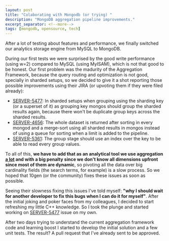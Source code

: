 ```yaml
---
layout: post
title: "Colaborating with Mongodb (or trying) "
description: "MongoDB aggregation pipeline improvements."
excerpt_separator: <!--more-->
tags: [mongodb, opensource, tech]
---
```


After a lot of testing about features and performance, we finally switched our analytics storage engine from MySQL to MongoDB.

During our first tests we were surprised by the good write performance (using w=2) compared to MySQL (using MyISAM), which is not that good to be honest. Our first problem was the madurity of the Aggregation Framework, because the query routing and optimization is not good, specially in sharded setups, so we decided to give it a shot reporting those possible improvements using their JIRA (or upvoting them if they were filed already):

- [SERVER-5477](https://jira.mongodb.org/browse/SERVER-5477): In sharded setups when grouping using the sharding key (or a superset of it) as grouping key mongos should group the sharded results again, because there won't be duplicate group keys across the sharded results.
- [SERVER-4656](https://jira.mongodb.org/browse/SERVER-4656): The whole dataset is returned after sorting in every mongod and a merge-sort using all sharded results in mongos instead of using a queue for sorting when a limit is added to the pipeline.
- [SERVER-5361](https://jira.mongodb.org/browse/SERVER-5361): The group stage should use an index over the key to be able to read every group values.

To all of this, **we have to add that as an analytical tool we use aggregation [a lot](http://i.imgur.com/wsP9uab.png) and with a big penalty since we don't know all dimensions upfront since most of them are dynamic**, so pivoting all the data over big cardinality fields (the search terms, for example) is a slow process. So we hoped that 10gen (or the community) fixes these issues as soon as possible.

Seeing their slowness fixing this issues I've told myself: **"why I should wait for another developer to fix this bugs when I can do it for myself"**. After the initial joking and poker faces from my colleagues, I decided to start refreshing my little C++ knowledge. So I took the plunge and started working on [SERVER-5477](https://jira.mongodb.org/browse/SERVER-5477) issue on my own.

After two days trying to understand the current aggregation framework code and learning boost I started to develop the initial solution and a few unit tests. The result? A pull request that I've already sent to be approved.